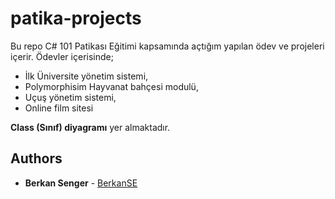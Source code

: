 # patika-projects

Bu repo C# 101 Patikası Eğitimi kapsamında açtığım yapılan ödev ve projeleri içerir. Ödevler içerisinde;
* İlk Üniversite yönetim sistemi, 
* Polymorphisim Hayvanat bahçesi modulü,
* Uçuş yönetim sistemi,
* Online film sitesi 

**Class (Sınıf) diyagramı** yer almaktadır.

## Authors

* **Berkan Senger** - [BerkanSE](https://github.com/BerkanSE)
